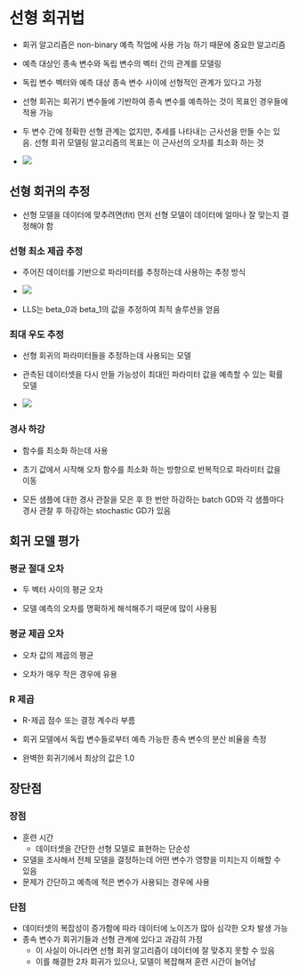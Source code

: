 # 선형 회귀법
- 회귀 알고리즘은 non-binary 예측 작업에 사용 가능 하기 때문에 중요한 알고리즘
- 예측 대상인 종속 변수와 독립 변수의 벡터 간의 관계를 모델링
- 독립 변수 벡터와 예측 대상 종속 변수 사이에 선형적인 관계가 있다고 가정
- 선형 회귀는 회귀기 변수들에 기반하여 종속 변수를 예측하는 것이 목표인 경우들에 적용 가능
- 두 변수 간에 정확한 선형 관계는 없지만, 추세를 나타내는 근사선을 만들 수는 있음. 선형 회귀 모델링 알고리즘의 목표는 이 근사선의 오차를 최소화 하는 것

- <img src="https://latex.codecogs.com/svg.latex?y={\beta}_i x + {\beta}_0 + \epsilon"/>

## 선형 회귀의 추정 

- 선형 모델을 데이터에 맞추려면(fit) 먼저 선형 모델이 데이터에 얼마나 잘 맞는지 결정해야 함

### 선형 최소 제곱 추정

- 주어진 데이터를 기반으로 파라미터를 추정하는데 사용하는 추정 방식

- <img src="https://latex.codecogs.com/svg.latex?min_{\beta_0, \beta_1} : \Sigma _{x=1} ^{n} [ y_i - (\beta_0 + \beta_1 x_i ) ] ^2"/>

- LLS는 beta_0과 beta_1의 값을 추정하여 최적 솔루션을 얻음

### 최대 우도 추정

- 선형 회귀의 파라미터들을 추정하는데 사용되는 모델

- 관측된 데이터셋을 다시 만들 가능성이 최대인 파라미터 값을 예측할 수 있는 확률 모델

- <img src="https://latex.codecogs.com/svg.latex?l(parameter|data) = \Sigma _{i=1} ^n f(data_i | parameters)"/>

### 경사 하강

- 함수를 최소화 하는데 사용

- 초기 값에서 시작해 오차 함수를 최소화 하는 방향으로 반복적으로 파라미터 값을 이동

- 모든 샘플에 대한 경사 관찰을 모은 후 한 번만 하강하는 batch GD와 각 샘플마다 경사 관찰 후 하강하는 stochastic GD가 있음


## 회귀 모델 평가

### 평균 절대 오차

- 두 벡터 사이의 평균 오차

- 모델 예측의 오차를 명확하게 해석해주기 때문에 많이 사용됨

### 평균 제곱 오차

- 오차 값의 제곱의 평균

- 오차가 매우 작은 경우에 유용

### R 제곱

- R-제곱 점수 또는 결정 계수라 부름

- 회귀 모델에서 독립 변수들로부터 예측 가능한 종속 변수의 분산 비율을 측정

- 완벽한 회귀기에서 최상의 값은 1.0

## 장단점

### 장점

- 훈련 시간
    - 데이터셋을 간단한 선형 모델로 표현하는 단순성
- 모델을 조사해서 전체 모델을 결정하는데 어떤 변수가 영향을 미치는지 이해할 수 있음
- 문제가 간단하고 예측에 적은 변수가 사용되는 경우에 사용

### 단점

- 데이터셋의 복잡성이 증가함에 따라 데이터에 노이즈가 많아 심각한 오차 발생 가능
- 종속 변수가 회귀기들과 선형 관계에 있다고 과감히 가정
    - 이 사실이 아니라면 선형 회귀 알고리즘이 데이터에 잘 맞추지 못할 수 있음
    - 이를 해결한 2차 회귀가 있으나, 모델이 복잡해져 훈련 시간이 늘어남